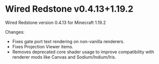 # Wired Redstone v0.4.13+1.19.2

Wired Redstone version 0.4.13 for Minecraft 1.19.2

Changes:

* Fixes gate port text rendering on non-vanilla renderers.
* Fixes Projection Viewer items.
* Removes deprecated core shader usage to improve compatibility with renderer mods like Canvas and Sodium/Indium/Iris.
